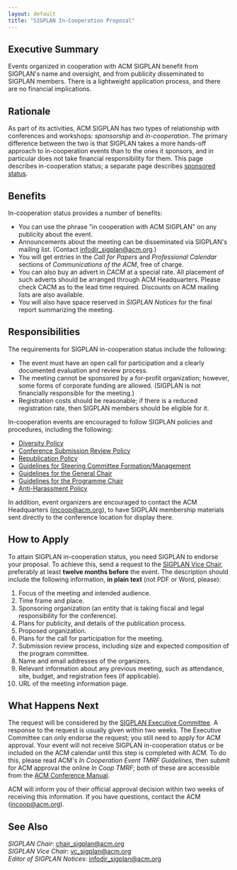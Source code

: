 ```yaml
---
layout: default
title: "SIGPLAN In-Cooperation Proposal"
---
```

Executive Summary
-----------------

Events organized in cooperation with ACM SIGPLAN benefit from
SIGPLAN's name and oversight, and from publicity disseminated to
SIGPLAN members. There is a lightweight application process, and there
are no financial implications.  

Rationale
---------

As part of its activities, ACM SIGPLAN has two types of relationship
with conferences and workshops: *sponsorship* and *in-cooperation*. The
primary difference between the two is that SIGPLAN takes a more
hands-off approach to in-cooperation events than to the ones it
sponsors, and in particular does not take financial responsibility for
them. This page describes in-cooperation status; a separate page describes
[sponsored status](http://www.sigplan.org/Resources/Proposals/Sponsored).  

Benefits
--------

In-cooperation status provides a number of benefits:

- You can use the phrase "in cooperation with ACM SIGPLAN" on any
  publicity about the event.
- Announcements about the meeting can be disseminated via
  SIGPLAN's mailing list. (Contact
  [infodir\_sigplan@acm.org](mailto:infodir_sigplan@acm.org?subject=SIGPLAN%20Mailing%20List).)
- You will get entries in the _Call for Papers_
  and _Professional Calendar_ sections of _Communications of the ACM_, free of charge.
- You can also buy an advert in _CACM_ at a special rate. All placement
  of such adverts should be arranged through ACM Headquarters. Please
  check CACM as to the lead time required. Discounts on ACM mailing
  lists are also available.
- You will also have space reserved in _SIGPLAN Notices_ for the final report
  summarizing the meeting.

Responsibilities
----------------

The requirements for SIGPLAN in-cooperation status
include the following:

- The event must have an open call for participation and a clearly
  documented evaluation and review process.
- The meeting cannot be sponsored by a for-profit organization;
  however, some forms of corporate funding are allowed.
  (SIGPLAN is not financially responsible for the meeting.)
- Registration costs should be reasonable; if there is a reduced
  registration rate, then SIGPLAN members should be eligible for it.

In-cooperation events are encouraged to follow
SIGPLAN policies and procedures, including the following:

- [Diversity Policy](/Resources/Policies/Diversity)
- [Conference Submission Review Policy](/Resources/Policies/Review)
- [Republication Policy](/Resources/Policies/Republication)
- [Guidelines for Steering Committee Formation/Management](/Resources/Guidelines/SCommittee)
- [Guidelines for the General Chair](/Resources/Guidelines/GenChair)
- [Guidelines for the Programme Chair](/Resources/Guidelines/ProChair)
- [Anti-Harassment Policy](/Resources/Policies/Anti-harassment/)

In addition, event organizers are encouraged to contact the ACM
Headquarters ([incoop@acm.org](mailto:incoop@acm.org)), to have
SIGPLAN membership materials sent directly to the conference
location for display there.   

How to Apply
------------
  
To attain SIGPLAN in-cooperation status, you need SIGPLAN to endorse your proposal.
To achieve this, send a request to the
[SIGPLAN Vice Chair](mailto:vc_sigplan@acm.org),
preferably at least **twelve months before** the event. The
description should include the following information, **in plain text** (not PDF or Word, please):

1.  Focus of the meeting and intended audience.
2.  Time frame and place.
3.  Sponsoring organization (an entity that is taking fiscal and
    legal responsibility for the conference).
4.  Plans for publicity, and details of the publication process.
5.  Proposed organization.
6.  Plans for the call for participation for the meeting.
7.  Submission review process, including size and expected
    composition of the program committee.
8.  Name and email addresses of the organizers.
9.  Relevant information about any previous meeting,
    such as attendance, site, budget, and registration fees
    (if applicable).
10. URL of the meeting information page.

What Happens Next
-----------------

The request will be considered by the
[SIGPLAN Executive Committee](/ContactUs). 
A response to the request is usually given within two weeks. 
The Executive Committee can only endorse the request; you still need to apply
for ACM approval. Your event will not receive SIGPLAN in-cooperation
status or be included on the ACM calendar until this step is completed
with ACM. To do this, please read ACM's _In Cooperation Event TMRF
Guidelines_, then submit for ACM approval the online _In Coop TMRF_;
both of these are accessible from the [ACM Conference
Manual](http://www.acm.org/sigs/volunteer_resources/conference_manual/incoop).

ACM will inform you of their official approval decision within 
two weeks of receiving this information.
If you have questions, contact the ACM ([incoop@acm.org](mailto:incoop@acm.org)).


See Also
--------

*SIGPLAN Chair*:
[chair\_sigplan@acm.org](mailto:chair_sigplan@acm.org)  
*SIGPLAN Vice Chair*:
[vc\_sigplan@acm.org](mailto:vc_sigplan@acm.org)  
*Editor of _SIGPLAN Notices_*:
[infodir_sigplan@acm.org](mailto:infodir_sigplan@acm.org)
